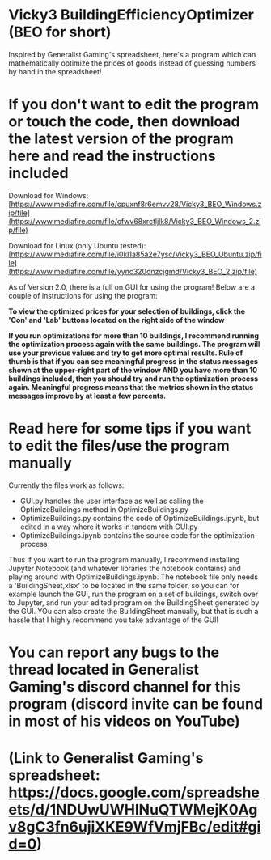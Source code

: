 # Vicky3 BuildingEfficiencyOptimizer (BEO for short)
Inspired by Generalist Gaming's spreadsheet, here's a program which can mathematically optimize the prices of goods instead of guessing numbers by hand in the spreadsheet!

# If you don't want to edit the program or touch the code, then download the latest version of the program here and read the instructions included

Download for Windows: [https://www.mediafire.com/file/cpuxnf8r6emvv28/Vicky3_BEO_Windows.zip/file](https://www.mediafire.com/file/cfwv68xrctljlk8/Vicky3_BEO_Windows_2.zip/file)

Download for Linux (only Ubuntu tested): [https://www.mediafire.com/file/i0kl1a85a2e7ysc/Vicky3_BEO_Ubuntu.zip/file](https://www.mediafire.com/file/yync320dnzcjgmd/Vicky3_BEO_2.zip/file)

As of Version 2.0, there is a full on GUI for using the program! Below are a couple of instructions for using the program:

**To view the optimized prices for your selection of buildings, click the 'Con' and 'Lab' buttons located on the right side of the window**

**If you run optimizations for more than 10 buildings, I recommend running the optimization process again with the same buildings. The program will use your previous values and try to get more optimal results. Rule of thumb is that if you can see meaningful progress in the status messages shown at the upper-right part of the window AND you have more than 10 buildings included, then you should try and run the optimization process again. Meaningful progress means that the metrics shown in the status messages improve by at least a few percents.**

# Read here for some tips if you want to edit the files/use the program manually

Currently the files work as follows:
- GUI.py handles the user interface as well as calling the OptimizeBuildings method in OptimizeBuildings.py
- OptimizeBuildings.py contains the code of OptimizeBuildings.ipynb, but edited in a way where it works in tandem with GUI.py
- OptimizeBuildings.ipynb contains the source code for the optimization process

Thus if you want to run the program manually, I recommend installing Jupyter Notebook (and whatever libraries the notebook contains) and playing around with OptimizeBuildings.ipynb.
The notebook file only needs a 'BuildingSheet,xlsx' to be located in the same folder, so you can for example launch the GUI, run the program on a set of buildings, switch over to Jupyter, and run your edited program on the BuildingSheet generated by the GUI.
YOu can also create the BuildingSheet manually, but that is such a hassle that I highly recommend you take advantage of the GUI!

# You can report any bugs to the thread located in Generalist Gaming's discord channel for this program (discord invite can be found in most of his videos on YouTube)

# (Link to Generalist Gaming's spreadsheet: https://docs.google.com/spreadsheets/d/1NDUwUWHlNuQTWMejK0Agv8gC3fn6ujiXKE9WfVmjFBc/edit#gid=0)
